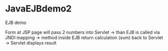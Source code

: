 # JavaEJBdemo2
EJB demo


Form at JSP page will pass 2 numbers into Servlet -> than EJB is called via JNDI mapping -> method inside EJB return calculation (sum) back to Servlet -> Servlet displays result
